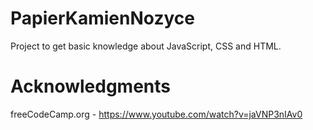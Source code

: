 # PapierKamienNozyce

Project to get basic knowledge about JavaScript, CSS and HTML.

# Acknowledgments

freeCodeCamp.org - https://www.youtube.com/watch?v=jaVNP3nIAv0
